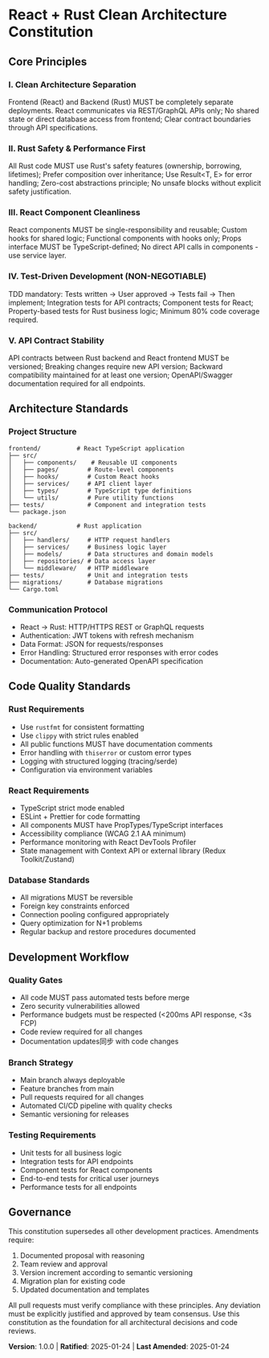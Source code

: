 <!-- Sync Impact Report:
Version change: 1.0.0
Modified principles: All 5 principles created new
Added sections: Architecture Standards, Code Quality
Removed sections: None
Templates requiring updates: ⚠ .specify/templates/plan-template.md (Constitution Check section), .specify/templates/tasks-template.md (Task categorization)
Follow-up TODOs: None
-->
# React + Rust Clean Architecture Constitution

## Core Principles

### I. Clean Architecture Separation
Frontend (React) and Backend (Rust) MUST be completely separate deployments. React communicates via REST/GraphQL APIs only; No shared state or direct database access from frontend; Clear contract boundaries through API specifications.

### II. Rust Safety & Performance First
All Rust code MUST use Rust's safety features (ownership, borrowing, lifetimes); Prefer composition over inheritance; Use Result<T, E> for error handling; Zero-cost abstractions principle; No unsafe blocks without explicit safety justification.

### III. React Component Cleanliness
React components MUST be single-responsibility and reusable; Custom hooks for shared logic; Functional components with hooks only; Props interface MUST be TypeScript-defined; No direct API calls in components - use service layer.

### IV. Test-Driven Development (NON-NEGOTIABLE)
TDD mandatory: Tests written → User approved → Tests fail → Then implement; Integration tests for API contracts; Component tests for React; Property-based tests for Rust business logic; Minimum 80% code coverage required.

### V. API Contract Stability
API contracts between Rust backend and React frontend MUST be versioned; Breaking changes require new API version; Backward compatibility maintained for at least one version; OpenAPI/Swagger documentation required for all endpoints.

## Architecture Standards

### Project Structure
```
frontend/          # React TypeScript application
├── src/
│   ├── components/    # Reusable UI components
│   ├── pages/        # Route-level components
│   ├── hooks/        # Custom React hooks
│   ├── services/     # API client layer
│   ├── types/        # TypeScript type definitions
│   └── utils/        # Pure utility functions
├── tests/            # Component and integration tests
└── package.json

backend/           # Rust application
├── src/
│   ├── handlers/     # HTTP request handlers
│   ├── services/     # Business logic layer
│   ├── models/       # Data structures and domain models
│   ├── repositories/ # Data access layer
│   └── middleware/   # HTTP middleware
├── tests/            # Unit and integration tests
├── migrations/       # Database migrations
└── Cargo.toml
```

### Communication Protocol
- React → Rust: HTTP/HTTPS REST or GraphQL requests
- Authentication: JWT tokens with refresh mechanism
- Data Format: JSON for requests/responses
- Error Handling: Structured error responses with error codes
- Documentation: Auto-generated OpenAPI specification

## Code Quality Standards

### Rust Requirements
- Use `rustfmt` for consistent formatting
- Use `clippy` with strict rules enabled
- All public functions MUST have documentation comments
- Error handling with `thiserror` or custom error types
- Logging with structured logging (tracing/serde)
- Configuration via environment variables

### React Requirements
- TypeScript strict mode enabled
- ESLint + Prettier for code formatting
- All components MUST have PropTypes/TypeScript interfaces
- Accessibility compliance (WCAG 2.1 AA minimum)
- Performance monitoring with React DevTools Profiler
- State management with Context API or external library (Redux Toolkit/Zustand)

### Database Standards
- All migrations MUST be reversible
- Foreign key constraints enforced
- Connection pooling configured appropriately
- Query optimization for N+1 problems
- Regular backup and restore procedures documented

## Development Workflow

### Quality Gates
- All code MUST pass automated tests before merge
- Zero security vulnerabilities allowed
- Performance budgets must be respected (<200ms API response, <3s FCP)
- Code review required for all changes
- Documentation updates同步 with code changes

### Branch Strategy
- Main branch always deployable
- Feature branches from main
- Pull requests required for all changes
- Automated CI/CD pipeline with quality checks
- Semantic versioning for releases

### Testing Requirements
- Unit tests for all business logic
- Integration tests for API endpoints
- Component tests for React components
- End-to-end tests for critical user journeys
- Performance tests for all endpoints

## Governance

This constitution supersedes all other development practices. Amendments require:
1. Documented proposal with reasoning
2. Team review and approval
3. Version increment according to semantic versioning
4. Migration plan for existing code
5. Updated documentation and templates

All pull requests must verify compliance with these principles. Any deviation must be explicitly justified and approved by team consensus. Use this constitution as the foundation for all architectural decisions and code reviews.

**Version**: 1.0.0 | **Ratified**: 2025-01-24 | **Last Amended**: 2025-01-24